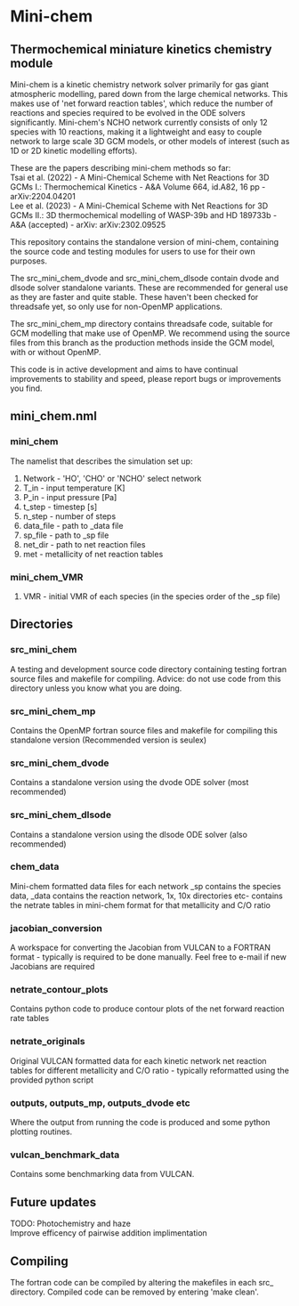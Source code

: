 # Mini-chem

## Thermochemical miniature kinetics chemistry module

Mini-chem is a kinetic chemistry network solver primarily for gas giant atmospheric modelling, pared down from the large chemical networks.
This makes use of 'net forward reaction tables', which reduce the number of reactions and species required to be evolved in the ODE solvers significantly.
Mini-chem's NCHO network currently consists of only 12 species with 10 reactions, making it a lightweight and easy to couple network to large scale 3D GCM models, or other models of interest (such as 1D or 2D kinetic modelling efforts).

These are the papers describing mini-chem methods so far: \
Tsai et al. (2022) - A Mini-Chemical Scheme with Net Reactions for 3D GCMs I.: Thermochemical Kinetics - A&A Volume 664, id.A82, 16 pp - arXiv:2204.04201 \
Lee et al. (2023) - A Mini-Chemical Scheme with Net Reactions for 3D GCMs II.: 3D thermochemical modelling of WASP-39b and HD 189733b - A&A (accepted) - arXiv: arXiv:2302.09525

This repository contains the standalone version of mini-chem, containing the source code and testing modules for users to use for their own purposes.

The src_mini_chem_dvode and src_mini_chem_dlsode contain dvode and dlsode solver standalone variants. These are recommended for general use as they are faster and quite stable.
These haven't been checked for threadsafe yet, so only use for non-OpenMP applications.

The src_mini_chem_mp directory contains threadsafe code, suitable for GCM modelling that make use of OpenMP. We recommend using the source files from this branch as the production methods inside the GCM model, with or without OpenMP.

This code is in active development and aims to have continual improvements to stability and speed, please report bugs or improvements you find.

## mini_chem.nml

### mini_chem

The namelist that describes the simulation set up:

1. Network - 'HO', 'CHO' or 'NCHO' select network
2. T_in - input temperature [K]
3. P_in - input pressure [Pa]
4. t_step - timestep [s]
4. n_step - number of steps
5. data_file - path to _data file
6. sp_file - path to _sp file
7. net_dir - path to net reaction files
8. met - metallicity of net reaction tables

### mini_chem_VMR

1. VMR - initial VMR of each species (in the species order of the _sp file)

## Directories

### src_mini_chem

A testing and development source code directory containing testing fortran source files and makefile for compiling. Advice: do not use code from this directory unless you know what you are doing.

### src_mini_chem_mp

Contains the OpenMP fortran source files and makefile for compiling this standalone version (Recommended version is seulex)

### src_mini_chem_dvode

Contains a standalone version using the dvode ODE solver (most recommended)

### src_mini_chem_dlsode

Contains a standalone version using the dlsode ODE solver (also recommended)

### chem_data

Mini-chem formatted data files for each network _sp contains the species data, _data contains the reaction network, 1x, 10x directories etc- contains the netrate tables in mini-chem format for that metallicity and C/O ratio

### jacobian_conversion

A workspace for converting the Jacobian from VULCAN to a FORTRAN format - typically is required to be done manually. Feel free to e-mail if new Jacobians are required

### netrate_contour_plots

Contains python code to produce contour plots of the net forward reaction rate tables

### netrate_originals

Original VULCAN formatted data for each kinetic network net reaction tables for different metallicity and C/O ratio - typically reformatted using the provided python script

### outputs, outputs_mp, outputs_dvode etc

Where the output from running the code is produced and some python plotting routines.

### vulcan_benchmark_data
 
Contains some benchmarking data from VULCAN.

## Future updates

TODO: Photochemistry and haze \
Improve efficency of pairwise addition implimentation

## Compiling

The fortran code can be compiled by altering the makefiles in each src_ directory.
Compiled code can be removed by entering 'make clean'.
